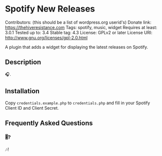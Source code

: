 # Spotify New Releases

Contributors: (this should be a list of wordpress.org userid's)
Donate link: <https://thehiveresistance.com>
Tags: spotify, music, widget
Requires at least: 3.0.1
Tested up to: 3.4
Stable tag: 4.3
License: GPLv2 or later
License URI: <http://www.gnu.org/licenses/gpl-2.0.html>

A plugin that adds a widget for displaying the latest releases on Spotify.

## Description

🎧.

## Installation

Copy `credentials.example.php` to `credentials.php` and fill in your
Spotify Client ID and Client Secret.

## Frequently Asked Questions

### 🎚?

🎶!
